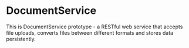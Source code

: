 # DocumentService
This is DocumentService prototype - a RESTful web service that accepts file uploads, converts files between different formats and stores data persistently.

